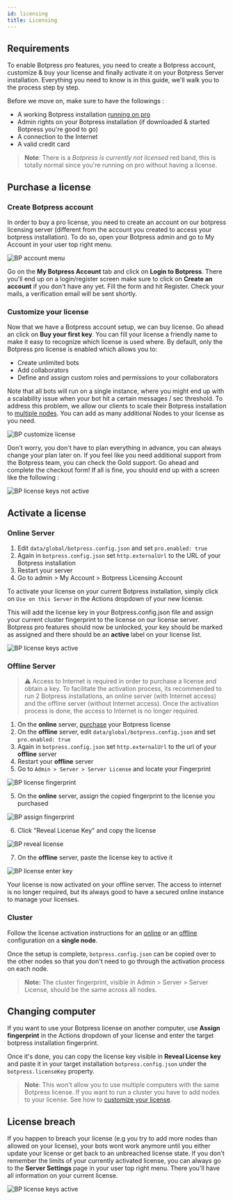 ```yaml
---
id: licensing
title: Licensing
---
```


## Requirements

To enable Botpress pro features, you need to create a Botpress account, customize & buy your license and finally activate it on your Botpress Server installation. Everything you need to know is in this guide, we'll walk you to the process step by step.

Before we move on, make sure to have the followings :

- A working Botpress installation [running on pro](/docs/pro/about-pro#activation)
- Admin rights on your Botpress installation (if downloaded & started Botpress you're good to go)
- A connection to the Internet
- A valid credit card

> **Note**: There is a _Botpress is currently not licensed_ red band, this is totally normal since you're running on pro without having a license.

## Purchase a license

### Create Botpress account

In order to buy a pro license, you need to create an account on our botpress licensing server (different from the account you created to access your botpress installation). To do so, open your Botpress admin and go to My Account in your user top right menu.

![BP account menu](assets/bp-account-menu.jpg)

Go on the **My Botpress Account** tab and click on **Login to Botpress**. There you'll end up on a login/register screen make sure to click on **Create an account** if you don't have any yet. Fill the form and hit Register. Check your mails, a verification email will be sent shortly.

### Customize your license

Now that we have a Botpress account setup, we can buy license. Go ahead an click on **Buy your first key**. You can fill your license a friendly name to make it easy to recognize which license is used where. By default, only the Botpress pro license is enabled which allows you to:

- Create unlimited bots
- Add collaborators
- Define and assign custom roles and permissions to your collaborators

Note that all bots will run on a single instance, where you might end up with a scalability issue when your bot hit a certain messages / sec threshold. To address this problem, we allow our clients to scale their Botpress installation to [multiple nodes](/docs/advanced/cluster). You can add as many additional Nodes to your license as you need.

![BP customize license](assets/bp-customize-license.jpg)

Don't worry, you don't have to plan everything in advance, you can always change your plan later on. If you feel like you need additional support from the Botpress team, you can check the Gold support. Go ahead and complete the checkout form! If all is fine, you should end up with a screen like the following :

![BP license keys not active](assets/bp-keys-not-active.jpg)

## Activate a license

### Online Server

1. Edit `data/global/botpress.config.json` and set `pro.enabled: true`
1. Again in `botpress.config.json` set `http.externalUrl` to the URL of your Botpress installation
1. Restart your server
1. Go to admin > My Account > Botpress Licensing Account

To activate your license on your current Botpress installation, simply click on `Use on this Server` in the Actions dropdown of your new license.

This will add the license key in your Botpress.config.json file and assign your current cluster fingerprint to the license on our license server. Botpress pro features should now be unlocked, your key should be marked as assigned and there should be an **active** label on your license list.

![BP license keys active](assets/bp-keys-active.jpg)

### Offline Server

> ⚠️ Access to Internet is required in order to purchase a license and obtain a key. To facilitate the activation process, its recommended to run 2 Botpress installations, an online server (with Internet access) and the offline server (without Internet access). Once the activation process is done, the access to Internet is no longer required.

1. On the **online** server, [purchase](#purchase-a-license) your Botpress license
1. On the **offline** server, edit `data/global/botpress.config.json` and set `pro.enabled: true`
1. Again in `botpress.config.json` set `http.externalUrl` to the url of your **offline** server
1. Restart your **offline** server
1. Go to `Admin > Server > Server License` and locate your Fingerprint

![BP license fingerprint](assets/licensing-fingerprint.png)

5. On the **online** server, assign the copied fingerprint to the license you purchased

![BP assign fingerprint](assets/licensing-assign.png)

6. Click "Reveal License Key" and copy the license

![BP reveal license](assets/licensing-reveal.png)

7. On the **offline** server, paste the license key to active it

![BP license enter key](assets/licensing-enter-key.png)

Your license is now activated on your offline server. The access to internet is no longer required, but its always good to have a secured online instance to manage your licenses.

### Cluster

Follow the license activation instructions for an [online](#online-server) or an [offline](#offline-server) configuration on a **single node**.

Once the setup is complete, `botpress.config.json` can be copied over to the other nodes so that you don't need to go through the activation process on each node.

> **Note:** The cluster fingerprint, visible in Admin > Server > Server License, should be the same across all nodes.

## Changing computer

If you want to use your Botpress license on another computer, use **Assign fingerprint** in the Actions dropdown of your license and enter the target botpress installation fingerprint.

Once it's done, you can copy the license key visible in **Reveal License key** and paste it in your target installation `botpress.config.json` under the `botpress.licenseKey` property.

> **Note**: This won't allow you to use multiple computers with the same Botpress license. If you want to run a cluster you have to add nodes to your license. See how to [customize your license](#customize-your-license).

## License breach

If you happen to breach your license (e.g you try to add more nodes than allowed on your license), your bots wont work anymore until you either update your license or get back to an unbreached license state. If you don't remember the limits of your currently activated license, you can always go to the **Server Settings** page in your user top right menu. There you'll have all information on your current license.

![BP license keys active](assets/bp-server-settings.jpg)
